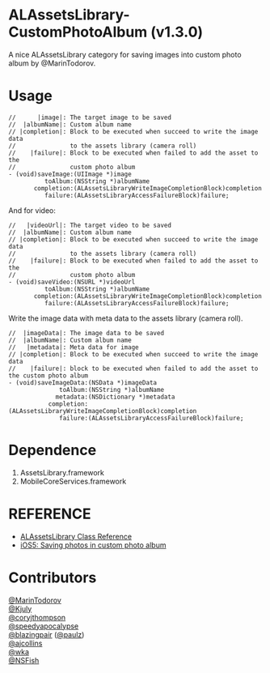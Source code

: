 ALAssetsLibrary-CustomPhotoAlbum (v1.3.0)
=========================================

A nice ALAssetsLibrary category for saving images into custom photo album by @MarinTodorov.

# Usage

    //      |image|: The target image to be saved
    //  |albumName|: Custom album name
    // |completion|: Block to be executed when succeed to write the image data
    //               to the assets library (camera roll)
    //    |failure|: Block to be executed when failed to add the asset to the
    //               custom photo album
    - (void)saveImage:(UIImage *)image
              toAlbum:(NSString *)albumName
           completion:(ALAssetsLibraryWriteImageCompletionBlock)completion
              failure:(ALAssetsLibraryAccessFailureBlock)failure;

And for video:

    //   |videoUrl|: The target video to be saved
    //  |albumName|: Custom album name
    // |completion|: Block to be executed when succeed to write the image data
    //               to the assets library (camera roll)
    //    |failure|: Block to be executed when failed to add the asset to the
    //               custom photo album
    - (void)saveVideo:(NSURL *)videoUrl
              toAlbum:(NSString *)albumName
           completion:(ALAssetsLibraryWriteImageCompletionBlock)completion
              failure:(ALAssetsLibraryAccessFailureBlock)failure;

Write the image data with meta data to the assets library (camera roll).
    
    //  |imageData|: The image data to be saved
    //  |albumName|: Custom album name
    //   |metadata|: Meta data for image
    // |completion|: Block to be executed when succeed to write the image data
    //    |failure|: block to be executed when failed to add the asset to the custom photo album
    - (void)saveImageData:(NSData *)imageData
                  toAlbum:(NSString *)albumName
                 metadata:(NSDictionary *)metadata
               completion:(ALAssetsLibraryWriteImageCompletionBlock)completion
                  failure:(ALAssetsLibraryAccessFailureBlock)failure;

# Dependence

  1. AssetsLibrary.framework
  2. MobileCoreServices.framework


# REFERENCE

- [ALAssetsLibrary Class Reference][1]  
- [iOS5: Saving photos in custom photo album][2]


# Contributors

[@MarinTodorov](http://www.touch-code-magazine.com/about/)  
[@Kjuly](https://github.com/Kjuly)  
[@coryjthompson](https://github.com/coryjthompson)  
[@speedyapocalypse](https://github.com/speedyapocalypse)  
[@blazingpair](https://github.com/blazingpair) ([@paulz](https://github.com/paulz))  
[@ajcollins](https://github.com/ajcollins)  
[@wka](https://github.com/wka)  
[@NSFish](https://github.com/NSFish)  


[1]: http://developer.apple.com/library/ios/#documentation/AssetsLibrary/Reference/ALAssetsLibrary_Class/Reference/Reference.html#//apple_ref/occ/instm/ALAssetsLibrary/addAssetsGroupAlbumWithName:resultBlock:failureBlock:
[2]: http://www.touch-code-magazine.com/ios5-saving-photos-in-custom-photo-album-category-for-download/
